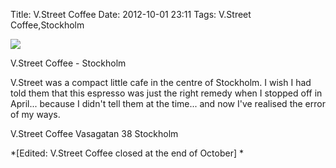 Title: V.Street Coffee
Date: 2012-10-01 23:11
Tags: V.Street Coffee,Stockholm


![](/images/GloryboxEspresso.jpg)

V.Street Coffee - Stockholm
 

V.Street was a compact little cafe in the centre of Stockholm. I wish I had told them that this espresso was just the right remedy when I stopped off in April... because I didn't tell them at the time... and now I've realised the error of my ways. 
 

V.Street Coffee
Vasagatan 38
Stockholm 
 
*[Edited: V.Street Coffee closed at the end of October] *
